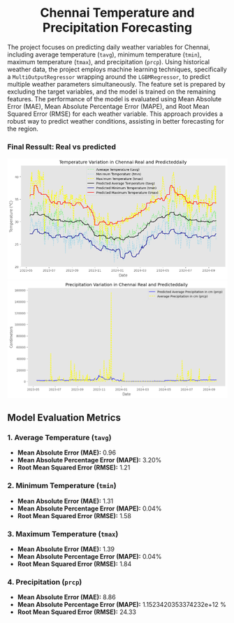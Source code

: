 <h1 align="center">Chennai Temperature and Precipitation Forecasting </h1>


The project focuses on predicting daily weather variables for Chennai, including average temperature (`tavg`), minimum temperature (`tmin`), maximum temperature (`tmax`), and precipitation (`prcp`). Using historical weather data, the project employs machine learning techniques, specifically a `MultiOutputRegressor` wrapping around the `LGBMRegressor`, to predict multiple weather parameters simultaneously. The feature set is prepared by excluding the target variables, and the model is trained on the remaining features. The performance of the model is evaluated using Mean Absolute Error (MAE), Mean Absolute Percentage Error (MAPE), and Root Mean Squared Error (RMSE) for each weather variable. This approach provides a robust way to predict weather conditions, assisting in better forecasting for the region.

### Final Ressult: Real vs predicted 
<img src="temperature real vs pred.png" alt="Alt Text" width="1000"/>
<img src="precipitation real vs pred.png" alt="Alt Text" width="1000"/>


## Model Evaluation Metrics

### 1. **Average Temperature (`tavg`)**
- **Mean Absolute Error (MAE):** 0.96
- **Mean Absolute Percentage Error (MAPE):** 3.20%
- **Root Mean Squared Error (RMSE):** 1.21

### 2. **Minimum Temperature (`tmin`)**
- **Mean Absolute Error (MAE):** 1.31
- **Mean Absolute Percentage Error (MAPE):** 0.04%
- **Root Mean Squared Error (RMSE):** 1.58

### 3. **Maximum Temperature (`tmax`)**
- **Mean Absolute Error (MAE):** 1.39
- **Mean Absolute Percentage Error (MAPE):** 0.04%
- **Root Mean Squared Error (RMSE):** 1.84

### 4. **Precipitation (`prcp`)**
- **Mean Absolute Error (MAE):** 8.86
- **Mean Absolute Percentage Error (MAPE):** 1.1523420353374232e+12 %
- **Root Mean Squared Error (RMSE):** 24.33

